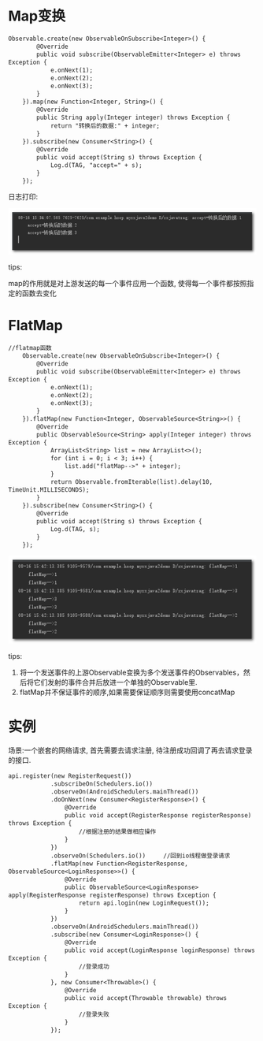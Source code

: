 # Map变换 #

    Observable.create(new ObservableOnSubscribe<Integer>() {
            @Override
            public void subscribe(ObservableEmitter<Integer> e) throws Exception {
                e.onNext(1);
                e.onNext(2);
                e.onNext(3);
            }
        }).map(new Function<Integer, String>() {
            @Override
            public String apply(Integer integer) throws Exception {
                return "转换后的数据:" + integer;
            }
        }).subscribe(new Consumer<String>() {
            @Override
            public void accept(String s) throws Exception {
                Log.d(TAG, "accept=" + s);
            }
        });

日志打印:

![](imgs/rxjavacourse/3-1.png)

tips:

map的作用就是对上游发送的每一个事件应用一个函数, 使得每一个事件都按照指定的函数去变化

# FlatMap #

    //flatmap函数
        Observable.create(new ObservableOnSubscribe<Integer>() {
            @Override
            public void subscribe(ObservableEmitter<Integer> e) throws Exception {
                e.onNext(1);
                e.onNext(2);
                e.onNext(3);
            }
        }).flatMap(new Function<Integer, ObservableSource<String>>() {
            @Override
            public ObservableSource<String> apply(Integer integer) throws Exception {
                ArrayList<String> list = new ArrayList<>();
                for (int i = 0; i < 3; i++) {
                    list.add("flatMap-->" + integer);
                }
                return Observable.fromIterable(list).delay(10, TimeUnit.MILLISECONDS);
            }
        }).subscribe(new Consumer<String>() {
            @Override
            public void accept(String s) throws Exception {
                Log.d(TAG, s);
            }
        });

![](imgs/rxjavacourse/3-2.png)

tips:
1. 将一个发送事件的上游Observable变换为多个发送事件的Observables，然后将它们发射的事件合并后放进一个单独的Observable里.
2. flatMap并不保证事件的顺序,如果需要保证顺序则需要使用concatMap

# 实例 #

场景:一个嵌套的网络请求, 首先需要去请求注册, 待注册成功回调了再去请求登录的接口.

    api.register(new RegisterRequest())
                .subscribeOn(Schedulers.io())
                .observeOn(AndroidSchedulers.mainThread())
                .doOnNext(new Consumer<RegisterResponse>() {
                    @Override
                    public void accept(RegisterResponse registerResponse) throws Exception {
                        //根据注册的结果做相应操作
                    }
                })
                .observeOn(Schedulers.io())     //回到io线程做登录请求
                .flatMap(new Function<RegisterResponse, ObservableSource<LoginResponse>>() {
                    @Override
                    public ObservableSource<LoginResponse> apply(RegisterResponse registerResponse) throws Exception {
                        return api.login(new LoginRequest());
                    }
                })
                .observeOn(AndroidSchedulers.mainThread())
                .subscribe(new Consumer<LoginResponse>() {
                    @Override
                    public void accept(LoginResponse loginResponse) throws Exception {
                        //登录成功
                    }
                }, new Consumer<Throwable>() {
                    @Override
                    public void accept(Throwable throwable) throws Exception {
                        //登录失败
                    }
                });

